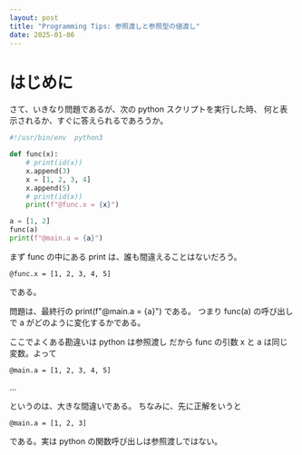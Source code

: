 ```yaml
---
layout: post
title: "Programming Tips: 参照渡しと参照型の値渡し"
date: 2025-01-06
---
```


# はじめに

さて、いきなり問題であるが、次の python スクリプトを実行した時、
何と表示されるか、すぐに答えられるであろうか。

```python
#!/usr/bin/env  python3

def func(x):
    # print(id(x))
    x.append(3)
    x = [1, 2, 3, 4]
    x.append(5)
    # print(id(x))
    print(f"@func.x = {x}")

a = [1, 2]
func(a)
print(f"@main.a = {a}")
```

まず func の中にある print は、誰も間違えることはないだろう。
```
@func.x = [1, 2, 3, 4, 5]
```
である。

問題は、最終行の print(f"@main.a = {a}") である。
つまり func(a) の呼び出しで a がどのように変化するかである。

ここでよくある勘違いは python は参照渡し
だから func の引数 x と a は同じ変数。よって

```
@main.a = [1, 2, 3, 4, 5]
```

...

というのは、大きな間違いである。
ちなみに、先に正解をいうと
```
@main.a = [1, 2, 3]
```

である。実は python の関数呼び出しは参照渡しではない。
